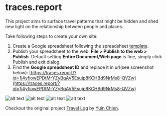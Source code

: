 # traces.report
This project aims to surface travel patterns that might be hidden and shed new light on the relationship between people and places. 

Take following steps to create your own site:

1. Create a Google spreadsheet following the spreadsheet <a href="https://docs.google.com/spreadsheets/d/1j4yfiowEPDtMrYZyBqAV5Esujp8KCHBd9NrMs8-QVZw/edit#gid=0" target="_blank">template<a>.
2. Publish your spreadsheet to the web: **File > Publish to the web > Publish**. Default setting **Entire Document/Web page** is fine, simply click Publish and exit dialog.
3. Find the **Google spreadsheet ID** and replace it in url(see screenshot below): [https://traces.report/?id=1j4yfiowEPDtMrYZyBqAV5Esujp8KCHBd9NrMs8-QVZw](https://traces.report/?id=1j4yfiowEPDtMrYZyBqAV5Esujp8KCHBd9NrMs8-QVZw)

![alt text](https://yuinchien.com/log/screenshots/sheet_url.png "Screenshot")
![alt text](https://yuinchien.com/log/screenshots/site1.png "Screenshot")
![alt text](https://yuinchien.com/log/screenshots/site2.png "Screenshot")
![alt text](https://yuinchien.com/log/screenshots/sheet.png "Screenshot")

Checkout the original project [Travel Log](https://yuinchien.com/travel-log/) by [Yuin Chien](https://yuinchien.com/).
